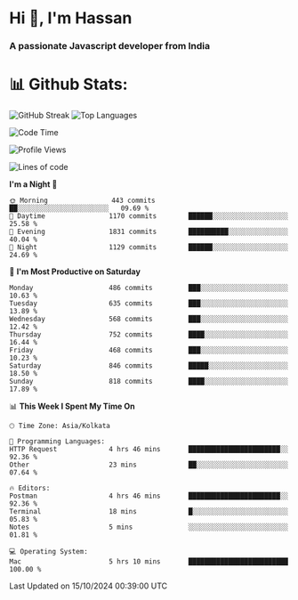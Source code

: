# Hi 👋, I'm Hassan
### A passionate Javascript developer from India


# 📊 Github Stats:
![GitHub Streak](https://github-readme-streak-stats.herokuapp.com/?user=codeblooded47&theme=dracula&hide_border=false)
![Top Languages](https://github-readme-stats.vercel.app/api/top-langs/?username=codeblooded47&layout=compact&theme=dracula)



<!--START_SECTION:waka-->
![Code Time](http://img.shields.io/badge/Code%20Time-848%20hrs%2022%20mins-blue)

![Profile Views](http://img.shields.io/badge/Profile%20Views-1-blue)

![Lines of code](https://img.shields.io/badge/From%20Hello%20World%20I%27ve%20Written-23.6%20million%20lines%20of%20code-blue)

**I'm a Night 🦉** 

```text
🌞 Morning                443 commits         ██░░░░░░░░░░░░░░░░░░░░░░░   09.69 % 
🌆 Daytime                1170 commits        ██████░░░░░░░░░░░░░░░░░░░   25.58 % 
🌃 Evening                1831 commits        ██████████░░░░░░░░░░░░░░░   40.04 % 
🌙 Night                  1129 commits        ██████░░░░░░░░░░░░░░░░░░░   24.69 % 
```
📅 **I'm Most Productive on Saturday** 

```text
Monday                   486 commits         ███░░░░░░░░░░░░░░░░░░░░░░   10.63 % 
Tuesday                  635 commits         ███░░░░░░░░░░░░░░░░░░░░░░   13.89 % 
Wednesday                568 commits         ███░░░░░░░░░░░░░░░░░░░░░░   12.42 % 
Thursday                 752 commits         ████░░░░░░░░░░░░░░░░░░░░░   16.44 % 
Friday                   468 commits         ███░░░░░░░░░░░░░░░░░░░░░░   10.23 % 
Saturday                 846 commits         █████░░░░░░░░░░░░░░░░░░░░   18.50 % 
Sunday                   818 commits         ████░░░░░░░░░░░░░░░░░░░░░   17.89 % 
```


📊 **This Week I Spent My Time On** 

```text
🕑︎ Time Zone: Asia/Kolkata

💬 Programming Languages: 
HTTP Request             4 hrs 46 mins       ███████████████████████░░   92.36 % 
Other                    23 mins             ██░░░░░░░░░░░░░░░░░░░░░░░   07.64 % 

🔥 Editors: 
Postman                  4 hrs 46 mins       ███████████████████████░░   92.36 % 
Terminal                 18 mins             █░░░░░░░░░░░░░░░░░░░░░░░░   05.83 % 
Notes                    5 mins              ░░░░░░░░░░░░░░░░░░░░░░░░░   01.81 % 

💻 Operating System: 
Mac                      5 hrs 10 mins       █████████████████████████   100.00 % 
```


 Last Updated on 15/10/2024 00:39:00 UTC
<!--END_SECTION:waka-->

